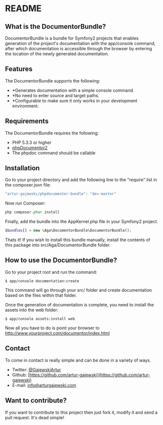 README
======

What is the DocumentorBundle?
-----------------------------

DocumentorBundle is a bundle for Symfony2 projects that enables generation of the project's documentation with the app/console command, after which documentation is
accessible through the browser by entering the location of the newly generated documentation.


Features
--------

The DocumentorBundle supports the following:

* *Generates documentation with a simple console command.
* *No need to enter source and target paths.
* *Configurable to make sure it only works in your development environment.


Requirements
------------

The DocumentorBundle requires the following:

* PHP 5.3.3 or higher
* [phpDocumentor2](https://github.com/phpDocumentor/phpDocumentor2) 
* The phpdoc command should be callable


Installation
------------

Go to your project directory and add the following line to the "require" list in the composer.json file:

```php
"artur-gajewski/phpdocumentor-bundle": "dev-master"
```

Now run Composer:

```php
php composer.phar install
```

Finally, add the bundle into the AppKernel.php file in your Symfony2 project.

```php
$bundles[] = new \Aga\DocumentorBundle\DocumentorBundle();
```

Thats it! If you wish to install this bundle manually, install the contents of this package into src/Aga/DocumentorBundle folder.


How to use the DocumentorBundle?
--------------------------------

Go to your project root and run the command:

    $ app/console documentation:create

This command will go through your src/ folder and create documentation based on the files within that folder.

Once the generation of documentation is complete, you need to install the assets into the web folder:

    $ app/console assets:install web

Now all you have to do is point your browser to http://www.yourproject.com/documentor/index.html


Contact
-------

To come in contact is really simple and can be done in a variety of ways.

* Twitter: [@GajewskiArtur](http://twitter.com/GajewskiArtur)
* Github: [https://github.com/artur-gajewski](https://github.com/artur-gajewski)
* E-mail:  [info@arturgajewski.com](mailto:info@arturgajewski.com)


Want to contribute?
-------------------

If you want to contribute to this project then just fork it, modify it and send a pull request. It's dead simple!

